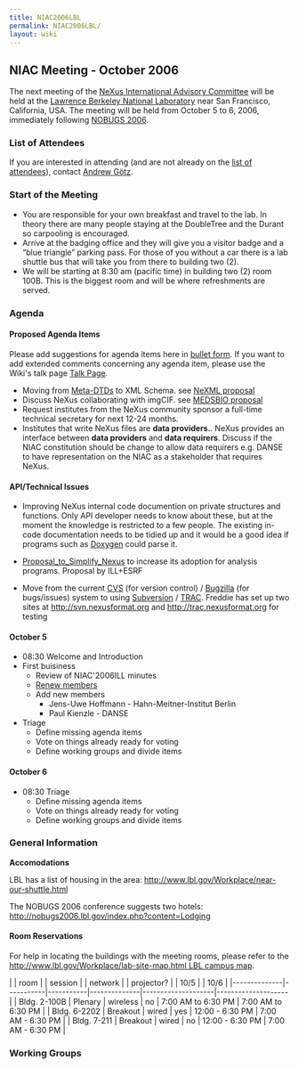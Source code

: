 ```yaml
---
title: NIAC2006LBL
permalink: NIAC2006LBL/
layout: wiki
---
```


NIAC Meeting - October 2006
---------------------------

The next meeting of the [ NeXus International Advisory
Committee](NIAC "wikilink") will be held at the [Lawrence Berkeley
National Laboratory](http://www.lbl.gov) near San Francisco, California,
USA. The meeting will be held from October 5 to 6, 2006, immediately
following [NOBUGS 2006](http://nobugs2006.lbl.gov/).

### List of Attendees

If you are interested in attending (and are not already on the [list of
attendees](NIAC2006LBL_attendees "wikilink")), contact [Andrew
Götz](User%3AAndy_Gotz "wikilink").

### Start of the Meeting

-   You are responsible for your own breakfast and travel to the lab. In
    theory there are many people staying at the DoubleTree and the
    Durant so carpooling is encouraged.
-   Arrive at the badging office and they will give you a visitor badge
    and a “blue triangle” parking pass. For those of you without a car
    there is a lab shuttle bus that will take you from there to building
    two (2).
-   We will be starting at 8:30 am (pacific time) in building two (2)
    room 100B. This is the biggest room and will be where refreshments
    are served.

### Agenda

#### Proposed Agenda Items

Please add suggestions for agenda items here in [ bullet
form](Help:Editing#Lists "wikilink"). If you want to add extended
comments concerning any agenda item, please use the Wiki's talk page [
Talk Page](Talk:NIAC_Meetings "wikilink").

-   Moving from [Meta-DTDs](Metaformat "wikilink") to XML Schema. see
    [NeXML proposal](http://www.webel.com.au/nexml)
-   Discuss NeXus collaborating with imgCIF. see [MEDSBIO
    proposal](http://www.medsbio.org/)
-   Request institutes from the NeXus community sponsor a full-time
    technical secretary for next 12-24 months.
-   Institutes that write NeXus files are **data providers.**. NeXus
    provides an interface between **data providers** and **data
    requirers**. Discuss if the NIAC constitution should be change to
    allow data requirers e.g. DANSE to have representation on the NIAC
    as a stakeholder that requires NeXus.

#### API/Technical Issues

-   Improving NeXus internal code documention on private structures and
    functions. Only API developer needs to know about these, but at the
    moment the knowledge is restricted to a few people. The existing
    in-code documentation needs to be tidied up and it would be a good
    idea if programs such as
    [Doxygen](http://www.stack.nl/~dimitri/doxygen/index.html) could
    parse it.

<!-- -->

-   [Proposal\_to\_Simplify\_Nexus](Proposal_to_Simplify_Nexus "wikilink")
    to increase its adoption for analysis programs. Proposal by ILL+ESRF

<!-- -->

-   Move from the current [CVS](http://www.nongnu.org/cvs/) (for version
    control) / [Bugzilla](http://www.bugzilla.org/) (for bugs/issues)
    system to using [Subversion](http://subversion.tigris.org/) /
    [TRAC](http://trac.edgewall.org/). Freddie has set up two sites at
    [<http://svn.nexusformat.org>](http://svn.nexusformat.org) and
    [<http://trac.nexusformat.org>](http://trac.nexusformat.org) for
    testing

#### October 5

-   08:30 Welcome and Introduction
-   First buisiness
    -   Review of NIAC'2006ILL minutes
    -   [Renew members](Membership_Dates "wikilink")
    -   Add new members
        -   Jens-Uwe Hoffmann - Hahn-Meitner-Institut Berlin
        -   Paul Kienzle - DANSE
-   Triage
    -   Define missing agenda items
    -   Vote on things already ready for voting
    -   Define working groups and divide items

#### October 6

-   08:30 Triage
    -   Define missing agenda items
    -   Vote on things already ready for voting
    -   Define working groups and divide items

### General Information

**Accomodations**

LBL has a list of housing in the area:
[<http://www.lbl.gov/Workplace/near-our-shuttle.html>](http://www.lbl.gov/Workplace/near-our-shuttle.html)

The NOBUGS 2006 conference suggests two hotels:
[<http://nobugs2006.lbl.gov/index.php?content=Lodging>](http://nobugs2006.lbl.gov/index.php?content=Lodging)

#### Room Reservations

For help in locating the buildings with the meeting rooms, please refer
to the [http://www.lbl.gov/Workplace/lab-site-map.html LBL campus
map](http://www.lbl.gov/Workplace/lab-site-map.html_LBL_campus_map "wikilink").

| | room       | | session | | network | | projector? | | 10/5             | | 10/6             |
|--------------|-----------|-----------|--------------|--------------------|--------------------|
| Bldg. 2-100B | Plenary   | wireless  | no           | 7:00 AM to 6:30 PM | 7:00 AM to 6:30 PM |
| Bldg. 6-2202 | Breakout  | wired     | yes          | 12:00 - 6:30 PM    | 7:00 AM - 6:30 PM  |
| Bldg. 7-211  | Breakout  | wired     | no           | 12:00 - 6:30 PM    | 7:00 AM - 6:30 PM  |

### Working Groups
